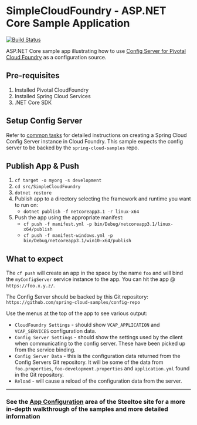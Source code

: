 # SimpleCloudFoundry - ASP.NET Core Sample Application

[![Build Status](https://dev.azure.com/SteeltoeOSS/Steeltoe/_apis/build/status/Samples/SteeltoeOSS.Samples%20%5BConfiguration_SimpleCloudFoundry%5D?branchName=2.x)](https://dev.azure.com/SteeltoeOSS/Steeltoe/_build/latest?definitionId=13&branchName=main)

ASP.NET Core sample app illustrating how to use [Config Server for Pivotal Cloud Foundry](https://docs.pivotal.io/spring-cloud-services/config-server/) as a configuration source.

## Pre-requisites

1. Installed Pivotal CloudFoundry
1. Installed Spring Cloud Services
1. .NET Core SDK

## Setup Config Server

Refer to [common tasks](/CommonTasks.md#Spring-Cloud-Config-Server) for detailed instructions on creating a Spring Cloud Config Server instance in Cloud Foundry. This sample expects the config server to be backed by the `spring-cloud-samples` repo.

## Publish App & Push

1. `cf target -o myorg -s development`
1. `cd src/SimpleCloudFoundry`
1. `dotnet restore`
1. Publish app to a directory selecting the framework and runtime you want to run on:
    - `dotnet publish -f netcoreapp3.1 -r linux-x64`
1. Push the app using the appropriate manifest:
    - `cf push -f manifest.yml -p bin/Debug/netcoreapp3.1/linux-x64/publish`
    - `cf push -f manifest-windows.yml -p bin/Debug/netcoreapp3.1/win10-x64/publish`

## What to expect

The `cf push` will create an app in the space by the name `foo` and will bind the `myConfigServer` service instance to the app. You can hit the app @ `https://foo.x.y.z/`.

The Config Server should be backed by this Git repository: `https://github.com/spring-cloud-samples/config-repo`

Use the menus at the top of the app to see various output:

- `CloudFoundry Settings` - should show `VCAP_APPLICATION` and `VCAP_SERVICES` configuration data.
- `Config Server Settings` - should show the settings used by the client when communicating to the config server.  These have been picked up from the service binding.
- `Config Server Data` - this is the configuration data returned from the Config Servers Git repository. It will be some of the data from `foo.properties`, `foo-development.properties` and `application.yml` found in the Git repository.
- `Reload` - will cause a reload of the configuration data from the server.

---

### See the [App Configuration](https://steeltoe.io/app-configuration) area of the Steeltoe site for a more in-depth walkthrough of the samples and more detailed information
